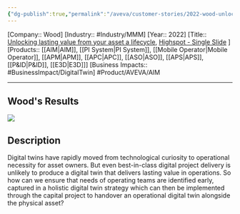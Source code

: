 ```yaml
---
{"dg-publish":true,"permalink":"/aveva/customer-stories/2022-wood-unlocking-lasting-value-from-your-asset-a-lifecycle/"}
---
```


[Company:: Wood]
[Industry:: #Industry/MMM]
[Year:: 2022]
[Title:: [Unlocking lasting value from your asset a lifecycle](https://resources.osisoft.com/presentations/wood--unlocking-lasting-value-from-your-asset-%E2%80%93-a-lifecycle-approach-to-digital-twin-strategy/), [Highspot - Single Slide](https://aveva.highspot.com/items/6423e9d350815e755b99063a?lfrm=srp.0) ]
[Products:: [[AIM\|AIM]], [[PI System\|PI System]], [[Mobile Operator\|Mobile Operator]], [[APM\|APM]], [[APC\|APC]], [[ASO\|ASO]], [[APS\|APS]], [[P&ID\|P&ID]], [[E3D\|E3D]]]
[Business Impacts:: #BusinessImpact/DigitalTwin]
 #Product/AVEVA/AIM 

---
## Wood's Results
![](https://i.imgur.com/5tqxXG9.png)


## Description
Digital twins have rapidly moved from technological curiosity to operational necessity for asset owners. But even best-in-class digital project delivery is unlikely to produce a digital twin that delivers lasting value in operations. So how can we ensure that needs of operating teams are identified early, captured in a holistic digital twin strategy which can then be implemented through the capital project to handover an operational digital twin alongside the physical asset?